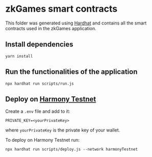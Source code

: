 # zkGames smart contracts

This folder was generated using [Hardhat](https://github.com/NomicFoundation/hardhat) and contains all the smart contracts used in the zkGames application.

## Install dependencies

```console
yarn install
```

## Run the functionalities of the application

```console
npx hardhat run scripts/run.js
```

## Deploy on [Harmony Testnet](https://explorer.pops.one/)

Create a `.env` file and add to it:

```text
PRIVATE_KEY=<yourPrivateKey>
```

where `yourPrivateKey` is the private key of your wallet.

To deploy on Harmony Testnet run:

```console
npx hardhat run scripts/deploy.js --network harmonyTestnet
```

<!-- ## Run tests

```console
npx hardhat test
``` -->
